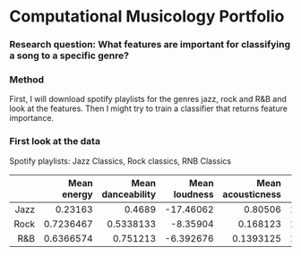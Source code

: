 # Computational Musicology Portfolio

### Research question: What features are important for classifying a song to a specific genre?

### Method
First, I will download spotify playlists for the genres jazz, rock and R&B and look at the features.
Then I might try to train a classifier that returns feature importance.

### First look at the data
Spotify playlists: Jazz Classics, Rock classics, RNB Classics

|          |Mean energy| Mean danceability| Mean loudness|Mean acousticness|Mean tempo|Mean instrumentalness|
|---------:|---------:|---------:|--------:|--------:|--------:|---------:|
|Jazz      | 0.23163|  0.4689| -17.46062| 0.80506| 107.8041| 0.5209499|
|Rock      | 0.7236467| 0.5338133| -8.35904| 0.168123| 121.7946| 0.0488746|
|R&B       | 0.6366574| 0.751213| -6.392676| 0.1393125| 109.8152| 0.0040193|
